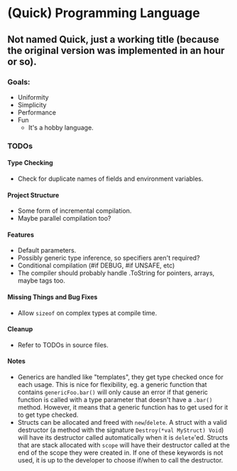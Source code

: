 # (Quick) Programming Language
## Not named Quick, just a working title (because the original version was implemented in an hour or so).

### Goals:
- Uniformity
- Simplicity
- Performance
- Fun
    - It's a hobby language.

### TODOs

#### Type Checking
- Check for duplicate names of fields and environment variables.

#### Project Structure
- Some form of incremental compilation.
- Maybe parallel compilation too?

#### Features
- Default parameters.
- Possibly generic type inference, so specifiers aren't required?
- Conditional compilation (#if DEBUG, #if UNSAFE, etc)
- The compiler should probably handle .ToString for pointers, arrays, maybe tags too.

#### Missing Things and Bug Fixes
- Allow `sizeof` on complex types at compile time.

#### Cleanup
- Refer to TODOs in source files.

#### Notes
- Generics are handled like "templates", they get type checked once for each usage. This is nice for flexibility, eg. a generic function that contains `genericFoo.bar()` will only cause an error if that generic function is called with a type parameter that doesn't have a `.bar()` method. However, it means that a generic function has to get used for it to get type checked.
- Structs can be allocated and freed with `new`/`delete`. A struct with a valid destructor (a method with the signature `Destroy(*val MyStruct) Void`) will have its destructor called automatically when it is `delete`'ed. Structs that are stack allocated with `scope` will have their destructor called at the end of the scope they were created in. If one of these keywords is not used, it is up to the developer to choose if/when to call the destructor.